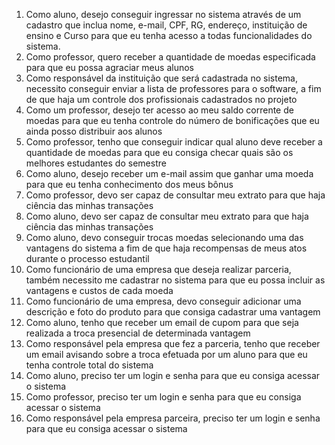 1. Como aluno, desejo conseguir ingressar no sistema através de um cadastro que inclua nome, e-mail, CPF, RG, endereço, instituição de ensino e Curso para que eu tenha acesso a todas funcionalidades do sistema.
2. Como professor, quero receber a quantidade de moedas especificada para que eu possa agraciar meus alunos
3. Como responsável da instituição que será cadastrada no sistema, necessito conseguir enviar a lista de professores para o software, a fim de que haja um controle dos profissionais cadastrados no projeto
4. Como um professor, desejo ter acesso ao meu saldo corrente de moedas para que eu tenha controle do número de bonificações que eu ainda posso distribuir aos alunos
5. Como professor, tenho que conseguir indicar qual aluno deve receber a quantidade de moedas para que eu consiga checar quais são os melhores estudantes do semestre
6. Como aluno, desejo receber um e-mail assim que ganhar uma moeda para que eu tenha conhecimento dos meus bônus
7. Como professor, devo ser capaz de consultar meu extrato para que haja ciência das minhas transações
8. Como aluno, devo ser capaz de consultar meu extrato para que haja ciência das minhas transações
9. Como aluno, devo conseguir trocas moedas selecionando uma das vantagens do sistema a fim de que haja recompensas de meus atos durante o processo estudantil
10. Como funcionário de uma empresa que deseja realizar parceria, também necessito me cadastrar no sistema para que eu possa incluir as vantagens e custos de cada moeda
11. Como funcionário de uma empresa, devo conseguir adicionar uma descrição e foto do produto para que consiga cadastrar uma vantagem
12. Como aluno, tenho que receber um email de cupom para que seja realizada a troca presencial de determinada vantagem
13. Como responsável pela empresa que fez a parceria, tenho que receber um email avisando sobre a troca efetuada por um aluno para que eu tenha controle total do sistema
14. Como aluno, preciso ter um login e senha para que eu consiga acessar o sistema
15. Como professor, preciso ter um login e senha para que eu consiga acessar o sistema
16. Como responsável pela empresa parceira, preciso ter um login e senha para que eu consiga acessar o sistema